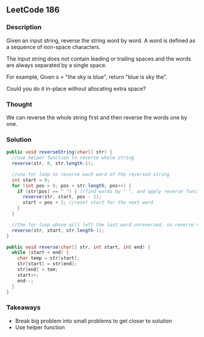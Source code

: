 ## LeetCode 186

### Description
Given an input string, reverse the string word by word. A word is defined as a sequence of non-space characters.

The input string does not contain leading or trailing spaces and the words are always separated by a single space.

For example,
Given s = "the sky is blue",
return "blue is sky the".

Could you do it in-place without allocating extra space?

### Thought
We can reverse the whole string first and then reverse the words one by one.


### Solution
```java
public void reverseString(char[] str) {
  //use helper function to reverse whole string
  reverse(str, 0, str.length-1);

  //use for loop to reverse each word of the reversed string
  int start = 0;
  for (int pos = 0; pos < str.length; pos++) {
    if (str[pos] == " ") { //find words by " ", and apply reverse function
      reverse(str, start, pos - 1);
      start = pos + 1; //reset start for the next word
    }
  }

  //the for loop above will left the last word unreversed, so reverse one more time
  reverse(str, start, str.length-1);
}

public void reverse(char[] str, int start, int end) {
  while (start < end) {
    char temp = str[start];
    str[start] = str[end];
    str[end] = tem;
    start++;
    end--;
  }
}
```

### Takeaways
* Break big problem into small problems to get closer to solution
* Use helper function
